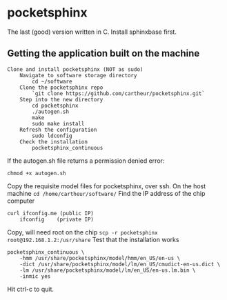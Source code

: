 # pocketsphinx
The last (good) version written in C. Install sphinxbase first.

## Getting the application built on the machine

```
Clone and install pocketsphinx (NOT as sudo)
	Navigate to software storage directory
		cd ~/software
	Clone the pocketsphinx repo
		`git clone https://github.com/cartheur/pocketsphinx.git`
	Step into the new directory
		cd pocketsphinx
		./autogen.sh
		make
		sudo make install
	Refresh the configuration
		sudo ldconfig
	Check the installation
		pocketsphinx_continuous
```
If the autogen.sh file returns a permission denied error:

```
chmod +x autogen.sh
```

Copy the requisite model files for pocketsphinx, over ssh. On the host machine
	`cd /home/cartheur/software/`
   Find the IP address of the chip computer
	
```
curl ifconfig.me (public IP)
	ifconfig 	(private IP)
```

   Copy, will need root on the chip
	`scp -r pocketsphinx root@192.168.1.2:/usr/share`
   Test that the installation works
	
```
pocketsphinx_continuous \
    -hmm /usr/share/pocketsphinx/model/hmm/en_US/en-us \
    -dict /usr/share/pocketsphinx/model/lm/en_US/cmudict-en-us.dict \
    -lm /usr/share/pocketsphinx/model/lm/en_US/en-us.lm.bin \
    -inmic yes
```

   Hit ctrl-c to quit.
